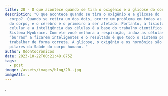 ```yaml
---
title: 20 - O que acontece quando se tira o oxigênio e a glicose do corpo?
description: "O que acontece quando se tira o oxigênio e a glicose do
  corpo?  Quando se retira um dos dois, ocorre um problema em todas as células
  do corpo, e o cérebro é o primeiro a ser afetado. Portanto, a fisiologia
  celular e a inteligência das células é a base do trabalho científico do
  Sistema Myobrace. Com ele você melhora a respiração, induz as células que eram
  “burras” a ficarem inteligentes e o resultado é que todo o sistema passará a
  trabalhar de forma correta. A glicose, o oxigênio e os hormônios são os três
  pilares da Saúde do corpo humano. "
author: Odontocrônicos
date: 2023-10-22T00:21:48.875Z
tags:
  - post
image: /assets/images/blog/20-.jpg
imageAlt: .
---
```

.